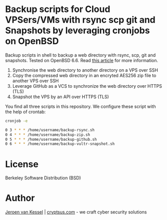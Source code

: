 # Backup scripts for Cloud VPSers/VMs with rsync scp git and Snapshots by leveraging cronjobs on OpenBSD
Backup scripts in shell to backup a web directory with rsync, scp, git and snapshots. Tested on OpenBSD 6.6. Read [this article](https://cryptsus.com/blog/xxxxxxxxxxxxxx.html) for more information.

1) Synchronise the web directory to another directory on a VPS over SSH
2) Copy the compressed web directory in an encryted AES256 zip file to another VPS over SSH
3) Leverage GitHub as a VCS to synchronize the web directory over HTTPS (TLS)
4) Snapshot the VPS by an API over HTTPS (TLS)

You find all three scripts in this repository. We configure these script with the help of crontab:

```bash
cronjob -e

0 3 * * * /home/username/backup-rsync.sh
0 4 * * * /home/username/backup-zip.sh
0 5 * * * /home/username/backup-github.sh
0 6 * * * /home/username/backup-vultr-snapshot.sh
```
  
# License
Berkeley Software Distribution (BSD)

# Author
[Jeroen van Kessel](https://twitter.com/jeroenvkessel) | [cryptsus.com](https://cryptsus.com) - we craft cyber security solutions
